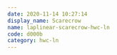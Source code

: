 ```yaml
---
date: 2020-11-14 10:27:14
display_name: Scarecrow
name: laplinear-scarecrow-hwc-ln
code: d000b
category: hwc-ln
---
```

